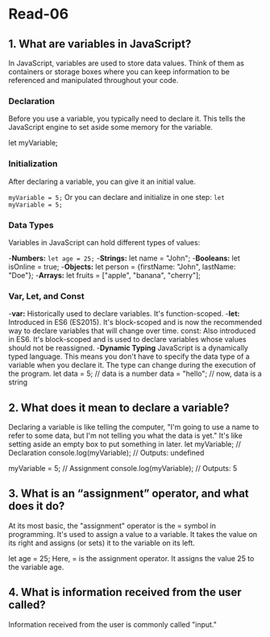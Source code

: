 # Read-06

## 1. What are variables in JavaScript?

In JavaScript, variables are used to store data values. Think of them as containers or storage boxes where you can keep information to be referenced and manipulated throughout your code.

### Declaration

Before you use a variable, you typically need to declare it. This tells the JavaScript engine to set aside some memory for the variable.

let myVariable;

### Initialization

After declaring a variable, you can give it an initial value.


`myVariable = 5;`
Or you can declare and initialize in one step:
`let myVariable = 5;`

### Data Types
Variables in JavaScript can hold different types of values:

-**Numbers:**
`let age = 25;`
-**Strings:**
let name = "John";
-**Booleans:**
let isOnline = true;
-**Objects:**
let person = {firstName: "John", lastName: "Doe"};
-**Arrays:**
let fruits = ["apple", "banana", "cherry"];

### Var, Let, and Const
-**var:** Historically used to declare variables. It's function-scoped.
-**let:** Introduced in ES6 (ES2015). It's block-scoped and is now the recommended way to declare variables that will change over time.
const: Also introduced in ES6. It's block-scoped and is used to declare variables whose values should not be reassigned.
-**Dynamic Typing**
JavaScript is a dynamically typed language. This means you don't have to specify the data type of a variable when you declare it. The type can change during the execution of the program.
let data = 5;       // data is a number
data = "hello";     // now, data is a string

## 2. What does it mean to declare a variable?
Declaring a variable is like telling the computer, "I'm going to use a name to refer to some data, but I'm not telling you what the data is yet." It's like setting aside an empty box to put something in later.
let myVariable;       // Declaration
console.log(myVariable); // Outputs: undefined

myVariable = 5;       // Assignment
console.log(myVariable); // Outputs: 5

## 3. What is an “assignment” operator, and what does it do?
At its most basic, the "assignment" operator is the = symbol in programming. It's used to assign a value to a variable. It takes the value on its right and assigns (or sets) it to the variable on its left.

let age = 25;
Here, = is the assignment operator. It assigns the value 25 to the variable age.

## 4. What is information received from the user called?
Information received from the user is commonly called "input."



